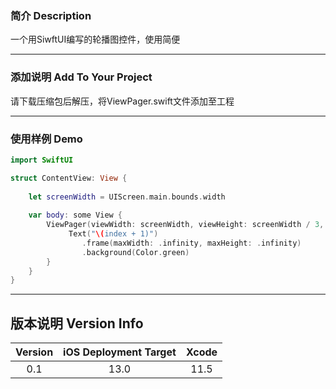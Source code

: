 ### 简介 Description
一个用SiwftUI编写的轮播图控件，使用简便

*****

### 添加说明 Add To Your Project
请下载压缩包后解压，将ViewPager.swift文件添加至工程

*****

### 使用样例 Demo
```swift
import SwiftUI

struct ContentView: View {
    
    let screenWidth = UIScreen.main.bounds.width
    
    var body: some View {
        ViewPager(viewWidth: screenWidth, viewHeight: screenWidth / 3, viewCount: 5){ index in
             Text("\(index + 1)")
                .frame(maxWidth: .infinity, maxHeight: .infinity)
                .background(Color.green)
        }
    }
}
```


*****

## 版本说明 Version Info

| Version        | iOS Deployment Target   | Xcode   |
| :----:   | :----:  | :----:  |
| 0.1      | 13.0  | 11.5  |

